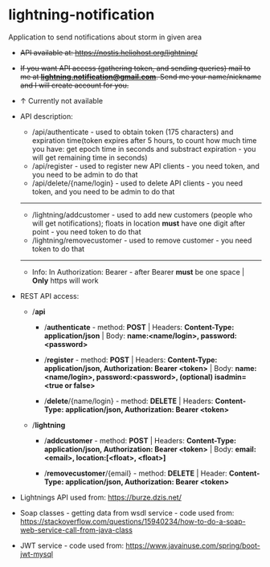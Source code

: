 # lightning-notification
Application to send notifications about storm in given area

* ~~API available at: https://nostis.heliohost.org/lightning/~~
* ~~If you want API access (gathering token, and sending queries) mail to me at **lightning.notification@gmail.com**. Send me your name/nickname and I will create account for you.~~
* ↑ Currently not available
* API description:
  * /api/authenticate - used to obtain token (175 characters) and expiration time(token expires after 5 hours, to count how much time you have: get epoch time in seconds and substract expiration - you will get remaining time in seconds)
  * /api/register - used to register new API clients - you need token, and you need to be admin to do that
  * /api/delete/{name/login} - used to delete API clients - you need token, and you need to be admin to do that
 
  ---
 
  * /lightning/addcustomer - used to add new customers (people who will get notifications); floats in location **must** have one digit after point - you need token to do that
  * /lightning/removecustomer - used to remove customer - you need token to do that

  ---
  * Info: In Authorization: Bearer <token> - after Bearer **must** be one space | **Only** https will work

* REST API access:
  * /**api**
    * /**authenticate** - method: **POST** | Headers: **Content-Type: application/json** | Body: **name:<name/login>, password:\<password>** 
    
    * /**register** - method: **POST** | Headers: **Content-Type: application/json, Authorization: Bearer \<token>** | Body: **name:<name/login>, password:\<password>, (optional) isadmin=\<true or false>**
    
    * /**delete**/{name/login} - method: **DELETE** | Headers: **Content-Type: application/json, Authorization: Bearer \<token>**
  
  * /**lightning**
    * /**addcustomer** - method: **POST** | Headers: **Content-Type: application/json, Authorization: Bearer \<token>** | Body: **email:\<email>, location:[\<float>, \<float>]**
    
    * /**removecustomer**/{email} - method: **DELETE** | Header: **Content-Type: application/json, Authorization: Bearer \<token>**


* Lightnings API used from: https://burze.dzis.net/
* Soap classes - getting data from wsdl service - code used from: https://stackoverflow.com/questions/15940234/how-to-do-a-soap-web-service-call-from-java-class
* JWT service - code used from: https://www.javainuse.com/spring/boot-jwt-mysql
